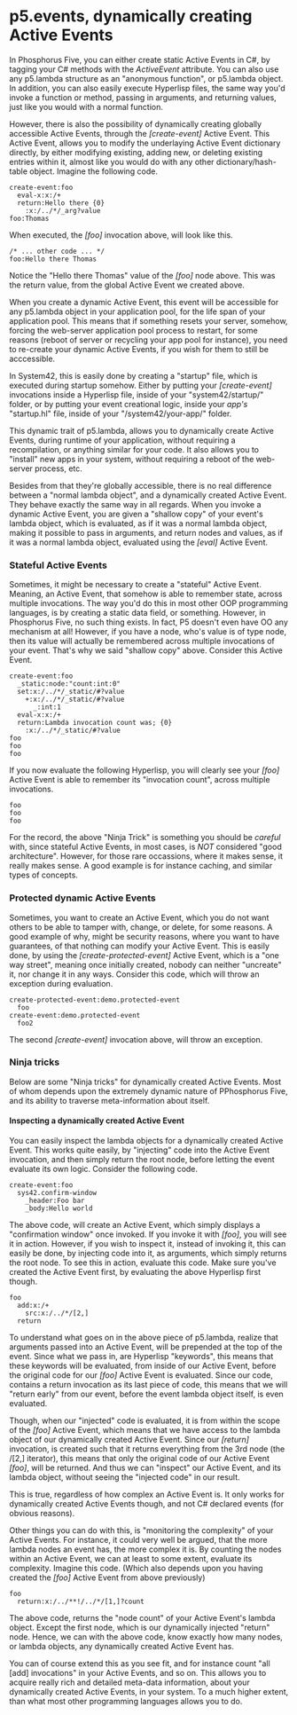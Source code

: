 p5.events, dynamically creating Active Events
===============

In Phosphorus Five, you can either create static Active Events in C#, by tagging your C# methods with
the *ActiveEvent* attribute. You can also use any p5.lambda structure as an "anonymous function", or p5.lambda object.
In addition, you can also easily execute Hyperlisp files, the same way you'd invoke a function or method, passing in arguments,
and returning values, just like you would with a normal function.

However, there is also the possibility of dynamically creating globally accessible Active Events, through the *[create-event]*
Active Event. This Active Event, allows you to modify the underlaying Active Event dictionary directly, by either modifying existing, 
adding new, or deleting existing entries within it, almost like you would do with any other dictionary/hash-table object.
Imagine the following code.

```
create-event:foo
  eval-x:x:/+
  return:Hello there {0}
    :x:/../*/_arg?value
foo:Thomas
```

When executed, the *[foo]* invocation above, will look like this.

```
/* ... other code ... */
foo:Hello there Thomas
```

Notice the "Hello there Thomas" value of the *[foo]* node above. This was the return value, from the global Active Event we created above.

When you create a dynamic Active Event, this event will be accessible for any p5.lambda object in your application pool, for the life 
span of your application pool. This means that if something resets your server, somehow, forcing the web-server application pool process
to restart, for some reasons (reboot of server or recycling your app pool for instance), you need to re-create your dynamic Active Events,
if you wish for them to still be acccessible.

In System42, this is easily done by creating a "startup" file, which is executed during startup somehow. Either by putting your *[create-event]*
invocations inside a Hyperlisp file, inside of your "system42/startup/" folder, or by putting your event creational logic, inside your _app's_
"startup.hl" file, inside of your "/system42/your-app/" folder.

This dynamic trait of p5.lambda, allows you to dynamically create Active Events, during runtime of your application, without requiring a 
recompilation, or anything similar for your code. It also allows you to "install" new apps in your system, without requiring a reboot of
the web-server process, etc.

Besides from that they're globally accessible, there is no real difference between a "normal lambda object", and a dynamically created
Active Event. They behave exactly the same way in all regards. When you invoke a dynamic Active Event, you are given a "shallow copy" of your
event's lambda object, which is evaluated, as if it was a normal lambda object, making it possible to pass in arguments, and return nodes and 
values, as if it was a normal lambda object, evaluated using the *[eval]* Active Event.

### Stateful Active Events

Sometimes, it might be necessary to create a "stateful" Active Event. Meaning, an Active Event, that somehow is able to remember state, across
multiple invocations. The way you'd do this in most other OOP programming languages, is by creating a static data field, or something. However,
in Phosphorus Five, no such thing exists. In fact, P5 doesn't even have OO any mechanism at all! However, if you have a node, who's value is 
of type node, then its value will actually be remembered across multiple invocations of your event. That's why we said "shallow copy" above.
Consider this Active Event.

```
create-event:foo
  _static:node:"count:int:0"
  set:x:/../*/_static/#?value
    +:x:/../*/_static/#?value
      _:int:1
  eval-x:x:/+
  return:Lambda invocation count was; {0}
    :x:/../*/_static/#?value
foo
foo
foo
```

If you now evaluate the following Hyperlisp, you will clearly see your *[foo]* Active Event is able to remember its "invocation count", 
across multiple invocations.

```
foo
foo
foo
```

For the record, the above "Ninja Trick" is something you should be _careful_ with, since stateful Active Events, in most cases, is _NOT_ 
considered "good architecture". However, for those rare occassions, where it makes sense, it really makes sense. A good example is for 
instance caching, and similar types of concepts.

### Protected dynamic Active Events

Sometimes, you want to create an Active Event, which you do not want others to be able to tamper with, change, or delete, for some reasons.
A good example of why, might be security reasons, where you want to have guarantees, of that nothing can modify your Active Event. This
is easily done, by using the *[create-protected-event]* Active Event, which is a "one way street", meaning once initially created, nobody can 
neither "uncreate" it, nor change it in any ways. Consider this code, which will throw an exception during evaluation.

```
create-protected-event:demo.protected-event
  foo
create-event:demo.protected-event
  foo2
```

The second *[create-event]* invocation above, will throw an exception.

### Ninja tricks

Below are some "Ninja tricks" for dynamically created Active Events. Most of whom depends upon the extremely dynamic nature of PPhosphorus Five,
and its ability to traverse meta-information about itself.

#### Inspecting a dynamically created Active Event

You can easily inspect the lambda objects for a dynamically created Active Event. This works quite easily, by "injecting" code into the Active
Event invocation, and then simply return the root node, before letting the event evaluate its own logic. Consider the following code.

```
create-event:foo
  sys42.confirm-window
    _header:Foo bar
    _body:Hello world
```

The above code, will create an Active Event, which simply displays a "confirmation window" once invoked. If you invoke it with *[foo]*, you will
see it in action. However, if you wish to inspect it, instead of invoking it, this can easily be done, by injecting code into it, as arguments,
which simply returns the root node. To see this in action, evaluate this code. Make sure you've created the Active Event first, by evaluating the
above Hyperlisp first though.

```
foo
  add:x:/+
    src:x:/../*/[2,]
  return
```

To understand what goes on in the above piece of p5.lambda, realize that arguments passed into an Active Event, will be prepended at the top of
the event. Since what we pass in, are Hyperlisp "keywords", this means that these keywords will be evaluated, from inside of our Active Event,
before the original code for our *[foo]* Active Event is evaluated. Since our code, contains a return invocation as its last piece of code,
this means that we will "return early" from our event, before the event lambda object itself, is even evaluated. 

Though, when our "injected" code is evaluated, it is from within the scope of the *[foo]* Active Event, which means that we have access to the 
lambda object of our dynamically created Active Event. Since our *[return]* invocation, is created such that it returns everything from the 3rd 
node (the /[2,] iterator), this means that only the original code of our Active Event *[foo]*, will be returned. And thus we can "inspect" our
Active Event, and its lambda object, without seeing the "injected code" in our result.

This is true, regardless of how complex an Active Event is. It only works for dynamically created Active Events though, and not C# declared 
events (for obvious reasons).

Other things you can do with this, is "monitoring the complexity" of your Active Events. For instance, it could very well be argued, that the 
more lambda nodes an event has, the more complex it is. By counting the nodes within an Active Event, we can at least to some extent, evaluate
its complexity. Imagine this code. (Which also depends upon you having created the *[foo]* Active Event from above previously)

```
foo
  return:x:/../**!/../*/[1,]?count
```

The above code, returns the "node count" of your Active Event's lambda object. Except the first node, which is our dynamically 
injected "return" node. Hence, we can with the above code, know exactly how many nodes, or lambda objects, any dynamically created
Active Event has.

You can of course extend this as you see fit, and for instance count "all [add] invocations" in your Active Events, and so on. This allows you
to acquire really rich and detailed meta-data information, about your dynamically created Active Events, in your system. To a much higher
extent, than what most other programming languages allows you to do.





